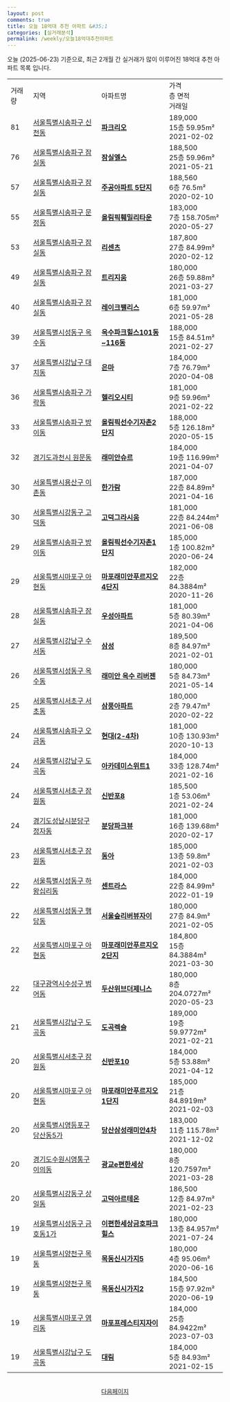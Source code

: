 ```yaml
---
layout: post
comments: true
title: 오늘 18억대 추천 아파트 &#35;1
categories: [실거래분석]
permalink: /weekly/오늘18억대추천아파트
---
```


오늘 (2025-06-23) 기준으로, 최근 2개월 간 실거래가 많이 이루어진 18억대 추천 아파트 목록 입니다.

<table class="sortable">
  <tr>
    <td>거래량</td>
    <td>지역</td>
    <td>아파트명</td>
    <td>가격<br>층 면적<br>거래일</td>
  </tr>

  <tr class="item">
    <td>81</td>
    <td><a href="/apt/서울특별시송파구신천동">서울특별시송파구 신천동</a></td>
    <td style="font-weight: bold;"><a href="/apt/서울특별시송파구신천동파크리오">파크리오</a></td>
    <td>189,000<br>15층  59.95m²<br>2021-02-02</td>
  </tr>

  <tr class="item">
    <td>76</td>
    <td><a href="/apt/서울특별시송파구잠실동">서울특별시송파구 잠실동</a></td>
    <td style="font-weight: bold;"><a href="/apt/서울특별시송파구잠실동잠실엘스">잠실엘스</a></td>
    <td>188,500<br>25층  59.96m²<br>2021-05-21</td>
  </tr>

  <tr class="item">
    <td>57</td>
    <td><a href="/apt/서울특별시송파구잠실동">서울특별시송파구 잠실동</a></td>
    <td style="font-weight: bold;"><a href="/apt/서울특별시송파구잠실동주공아파트5단지">주공아파트 5단지</a></td>
    <td>188,560<br>6층  76.5m²<br>2020-02-10</td>
  </tr>

  <tr class="item">
    <td>55</td>
    <td><a href="/apt/서울특별시송파구문정동">서울특별시송파구 문정동</a></td>
    <td style="font-weight: bold;"><a href="/apt/서울특별시송파구문정동올림픽훼밀리타운">올림픽훼밀리타운</a></td>
    <td>183,000<br>7층  158.705m²<br>2020-05-27</td>
  </tr>

  <tr class="item">
    <td>53</td>
    <td><a href="/apt/서울특별시송파구잠실동">서울특별시송파구 잠실동</a></td>
    <td style="font-weight: bold;"><a href="/apt/서울특별시송파구잠실동리센츠">리센츠</a></td>
    <td>187,800<br>27층  84.99m²<br>2020-02-12</td>
  </tr>

  <tr class="item">
    <td>49</td>
    <td><a href="/apt/서울특별시송파구잠실동">서울특별시송파구 잠실동</a></td>
    <td style="font-weight: bold;"><a href="/apt/서울특별시송파구잠실동트리지움">트리지움</a></td>
    <td>180,000<br>26층  59.88m²<br>2021-03-27</td>
  </tr>

  <tr class="item">
    <td>40</td>
    <td><a href="/apt/서울특별시송파구잠실동">서울특별시송파구 잠실동</a></td>
    <td style="font-weight: bold;"><a href="/apt/서울특별시송파구잠실동레이크팰리스">레이크팰리스</a></td>
    <td>181,000<br>6층  59.97m²<br>2021-05-28</td>
  </tr>

  <tr class="item">
    <td>39</td>
    <td><a href="/apt/서울특별시성동구옥수동">서울특별시성동구 옥수동</a></td>
    <td style="font-weight: bold;"><a href="/apt/서울특별시성동구옥수동옥수파크힐스101동~116동">옥수파크힐스101동~116동</a></td>
    <td>188,000<br>15층  84.51m²<br>2021-02-27</td>
  </tr>

  <tr class="item">
    <td>37</td>
    <td><a href="/apt/서울특별시강남구대치동">서울특별시강남구 대치동</a></td>
    <td style="font-weight: bold;"><a href="/apt/서울특별시강남구대치동은마">은마</a></td>
    <td>184,000<br>7층  76.79m²<br>2020-04-08</td>
  </tr>

  <tr class="item">
    <td>36</td>
    <td><a href="/apt/서울특별시송파구가락동">서울특별시송파구 가락동</a></td>
    <td style="font-weight: bold;"><a href="/apt/서울특별시송파구가락동헬리오시티">헬리오시티</a></td>
    <td>181,000<br>9층  59.96m²<br>2021-02-22</td>
  </tr>

  <tr class="item">
    <td>33</td>
    <td><a href="/apt/서울특별시송파구방이동">서울특별시송파구 방이동</a></td>
    <td style="font-weight: bold;"><a href="/apt/서울특별시송파구방이동올림픽선수기자촌2단지">올림픽선수기자촌2단지</a></td>
    <td>188,000<br>5층  126.18m²<br>2020-05-15</td>
  </tr>

  <tr class="item">
    <td>32</td>
    <td><a href="/apt/경기도과천시원문동">경기도과천시 원문동</a></td>
    <td style="font-weight: bold;"><a href="/apt/경기도과천시원문동래미안슈르">래미안슈르</a></td>
    <td>184,000<br>19층  116.99m²<br>2021-04-07</td>
  </tr>

  <tr class="item">
    <td>30</td>
    <td><a href="/apt/서울특별시용산구이촌동">서울특별시용산구 이촌동</a></td>
    <td style="font-weight: bold;"><a href="/apt/서울특별시용산구이촌동한가람">한가람</a></td>
    <td>187,000<br>22층  84.89m²<br>2021-04-16</td>
  </tr>

  <tr class="item">
    <td>30</td>
    <td><a href="/apt/서울특별시강동구고덕동">서울특별시강동구 고덕동</a></td>
    <td style="font-weight: bold;"><a href="/apt/서울특별시강동구고덕동고덕그라시움">고덕그라시움</a></td>
    <td>181,000<br>22층  84.244m²<br>2021-06-08</td>
  </tr>

  <tr class="item">
    <td>29</td>
    <td><a href="/apt/서울특별시송파구방이동">서울특별시송파구 방이동</a></td>
    <td style="font-weight: bold;"><a href="/apt/서울특별시송파구방이동올림픽선수기자촌1단지">올림픽선수기자촌1단지</a></td>
    <td>185,000<br>1층  100.82m²<br>2020-06-24</td>
  </tr>

  <tr class="item">
    <td>29</td>
    <td><a href="/apt/서울특별시마포구아현동">서울특별시마포구 아현동</a></td>
    <td style="font-weight: bold;"><a href="/apt/서울특별시마포구아현동마포래미안푸르지오4단지">마포래미안푸르지오4단지</a></td>
    <td>182,000<br>22층  84.3884m²<br>2020-11-26</td>
  </tr>

  <tr class="item">
    <td>28</td>
    <td><a href="/apt/서울특별시송파구잠실동">서울특별시송파구 잠실동</a></td>
    <td style="font-weight: bold;"><a href="/apt/서울특별시송파구잠실동우성아파트">우성아파트</a></td>
    <td>181,000<br>5층  80.39m²<br>2021-04-06</td>
  </tr>

  <tr class="item">
    <td>27</td>
    <td><a href="/apt/서울특별시강남구수서동">서울특별시강남구 수서동</a></td>
    <td style="font-weight: bold;"><a href="/apt/서울특별시강남구수서동삼성">삼성</a></td>
    <td>189,500<br>8층  84.97m²<br>2021-02-01</td>
  </tr>

  <tr class="item">
    <td>26</td>
    <td><a href="/apt/서울특별시성동구옥수동">서울특별시성동구 옥수동</a></td>
    <td style="font-weight: bold;"><a href="/apt/서울특별시성동구옥수동래미안옥수리버젠">래미안 옥수 리버젠</a></td>
    <td>180,000<br>5층  84.73m²<br>2021-05-14</td>
  </tr>

  <tr class="item">
    <td>25</td>
    <td><a href="/apt/서울특별시서초구서초동">서울특별시서초구 서초동</a></td>
    <td style="font-weight: bold;"><a href="/apt/서울특별시서초구서초동삼풍아파트">삼풍아파트</a></td>
    <td>180,000<br>2층  79.47m²<br>2020-02-22</td>
  </tr>

  <tr class="item">
    <td>24</td>
    <td><a href="/apt/서울특별시송파구오금동">서울특별시송파구 오금동</a></td>
    <td style="font-weight: bold;"><a href="/apt/서울특별시송파구오금동현대(2-4차)">현대(2-4차)</a></td>
    <td>181,000<br>10층  130.93m²<br>2020-10-13</td>
  </tr>

  <tr class="item">
    <td>24</td>
    <td><a href="/apt/서울특별시강남구도곡동">서울특별시강남구 도곡동</a></td>
    <td style="font-weight: bold;"><a href="/apt/서울특별시강남구도곡동아카데미스위트1">아카데미스위트1</a></td>
    <td>184,000<br>33층  128.74m²<br>2021-02-16</td>
  </tr>

  <tr class="item">
    <td>24</td>
    <td><a href="/apt/서울특별시서초구잠원동">서울특별시서초구 잠원동</a></td>
    <td style="font-weight: bold;"><a href="/apt/서울특별시서초구잠원동신반포8">신반포8</a></td>
    <td>185,500<br>1층  53.06m²<br>2021-02-24</td>
  </tr>

  <tr class="item">
    <td>24</td>
    <td><a href="/apt/경기도성남시분당구정자동">경기도성남시분당구 정자동</a></td>
    <td style="font-weight: bold;"><a href="/apt/경기도성남시분당구정자동분당파크뷰">분당파크뷰</a></td>
    <td>181,000<br>16층  139.68m²<br>2020-02-17</td>
  </tr>

  <tr class="item">
    <td>23</td>
    <td><a href="/apt/서울특별시서초구잠원동">서울특별시서초구 잠원동</a></td>
    <td style="font-weight: bold;"><a href="/apt/서울특별시서초구잠원동동아">동아</a></td>
    <td>185,000<br>13층  59.8m²<br>2021-02-03</td>
  </tr>

  <tr class="item">
    <td>22</td>
    <td><a href="/apt/서울특별시성동구하왕십리동">서울특별시성동구 하왕십리동</a></td>
    <td style="font-weight: bold;"><a href="/apt/서울특별시성동구하왕십리동센트라스">센트라스</a></td>
    <td>184,000<br>22층  84.99m²<br>2022-01-19</td>
  </tr>

  <tr class="item">
    <td>22</td>
    <td><a href="/apt/서울특별시성동구행당동">서울특별시성동구 행당동</a></td>
    <td style="font-weight: bold;"><a href="/apt/서울특별시성동구행당동서울숲리버뷰자이">서울숲리버뷰자이</a></td>
    <td>180,000<br>27층  84.9m²<br>2021-02-05</td>
  </tr>

  <tr class="item">
    <td>22</td>
    <td><a href="/apt/서울특별시마포구아현동">서울특별시마포구 아현동</a></td>
    <td style="font-weight: bold;"><a href="/apt/서울특별시마포구아현동마포래미안푸르지오2단지">마포래미안푸르지오2단지</a></td>
    <td>184,800<br>15층  84.3884m²<br>2021-03-30</td>
  </tr>

  <tr class="item">
    <td>22</td>
    <td><a href="/apt/대구광역시수성구범어동">대구광역시수성구 범어동</a></td>
    <td style="font-weight: bold;"><a href="/apt/대구광역시수성구범어동두산위브더제니스">두산위브더제니스</a></td>
    <td>180,000<br>8층  204.0727m²<br>2020-05-23</td>
  </tr>

  <tr class="item">
    <td>21</td>
    <td><a href="/apt/서울특별시강남구도곡동">서울특별시강남구 도곡동</a></td>
    <td style="font-weight: bold;"><a href="/apt/서울특별시강남구도곡동도곡렉슬">도곡렉슬</a></td>
    <td>189,000<br>19층  59.9772m²<br>2021-02-21</td>
  </tr>

  <tr class="item">
    <td>20</td>
    <td><a href="/apt/서울특별시서초구잠원동">서울특별시서초구 잠원동</a></td>
    <td style="font-weight: bold;"><a href="/apt/서울특별시서초구잠원동신반포10">신반포10</a></td>
    <td>184,000<br>5층  53.88m²<br>2021-04-12</td>
  </tr>

  <tr class="item">
    <td>20</td>
    <td><a href="/apt/서울특별시마포구아현동">서울특별시마포구 아현동</a></td>
    <td style="font-weight: bold;"><a href="/apt/서울특별시마포구아현동마포래미안푸르지오1단지">마포래미안푸르지오1단지</a></td>
    <td>185,000<br>21층  84.8919m²<br>2021-02-03</td>
  </tr>

  <tr class="item">
    <td>20</td>
    <td><a href="/apt/서울특별시영등포구당산동5가">서울특별시영등포구 당산동5가</a></td>
    <td style="font-weight: bold;"><a href="/apt/서울특별시영등포구당산동5가당산삼성래미안4차">당산삼성래미안4차</a></td>
    <td>183,000<br>11층  115.78m²<br>2021-12-02</td>
  </tr>

  <tr class="item">
    <td>20</td>
    <td><a href="/apt/경기도수원시영통구이의동">경기도수원시영통구 이의동</a></td>
    <td style="font-weight: bold;"><a href="/apt/경기도수원시영통구이의동광교e편한세상">광교e편한세상</a></td>
    <td>180,000<br>8층  120.7597m²<br>2021-03-28</td>
  </tr>

  <tr class="item">
    <td>20</td>
    <td><a href="/apt/서울특별시강동구상일동">서울특별시강동구 상일동</a></td>
    <td style="font-weight: bold;"><a href="/apt/서울특별시강동구상일동고덕아르테온">고덕아르테온</a></td>
    <td>186,500<br>12층  84.97m²<br>2021-02-23</td>
  </tr>

  <tr class="item">
    <td>19</td>
    <td><a href="/apt/서울특별시성동구금호동1가">서울특별시성동구 금호동1가</a></td>
    <td style="font-weight: bold;"><a href="/apt/서울특별시성동구금호동1가이편한세상금호파크힐스">이편한세상금호파크힐스</a></td>
    <td>180,000<br>13층  84.957m²<br>2021-07-24</td>
  </tr>

  <tr class="item">
    <td>19</td>
    <td><a href="/apt/서울특별시양천구목동">서울특별시양천구 목동</a></td>
    <td style="font-weight: bold;"><a href="/apt/서울특별시양천구목동목동신시가지5">목동신시가지5</a></td>
    <td>180,000<br>4층  95.06m²<br>2020-06-16</td>
  </tr>

  <tr class="item">
    <td>19</td>
    <td><a href="/apt/서울특별시양천구목동">서울특별시양천구 목동</a></td>
    <td style="font-weight: bold;"><a href="/apt/서울특별시양천구목동목동신시가지2">목동신시가지2</a></td>
    <td>184,500<br>15층  97.92m²<br>2020-06-19</td>
  </tr>

  <tr class="item">
    <td>19</td>
    <td><a href="/apt/서울특별시마포구염리동">서울특별시마포구 염리동</a></td>
    <td style="font-weight: bold;"><a href="/apt/서울특별시마포구염리동마포프레스티지자이">마포프레스티지자이</a></td>
    <td>184,000<br>25층  84.9422m²<br>2023-07-03</td>
  </tr>

  <tr class="item">
    <td>19</td>
    <td><a href="/apt/서울특별시강남구도곡동">서울특별시강남구 도곡동</a></td>
    <td style="font-weight: bold;"><a href="/apt/서울특별시강남구도곡동대림">대림</a></td>
    <td>184,000<br>5층  84.93m²<br>2021-02-15</td>
  </tr>

  <tr>
      <script async src="https://pagead2.googlesyndication.com/pagead/js/adsbygoogle.js?client=ca-pub-3485438051770037"
          crossorigin="anonymous"></script>
      <ins class="adsbygoogle"
          style="display:block"
          data-ad-format="fluid"
          data-ad-layout-key="-fb+5w+4e-db+86"
          data-ad-client="ca-pub-3485438051770037"
          data-ad-slot="1827090281"></ins>
      <script>
          (adsbygoogle = window.adsbygoogle || []).push({});
      </script>
  </tr>
    
</table>

<br>
<center><a href="/weekly/오늘18억대추천아파트2">다음페이지</a></center>
<br><br>
